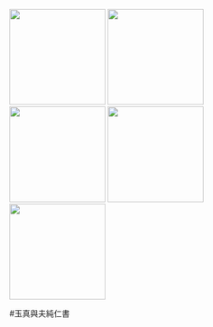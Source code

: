 [//]: # (scanned texts)
<img src="http://library.ctext.org/s1890343/s1890343_0026.png" width="170">
<img src="http://library.ctext.org/s1890343/s1890343_0025.png" width="170">
<img src="http://library.ctext.org/s1890343/s1890343_0024.png" width="170">
<img src="http://library.ctext.org/s1890343/s1890343_0023.png" width="170">
<img src="http://library.ctext.org/s1890343/s1890343_0022.png" width="170">

[//]: # (texts)
#玉真與夫純仁書

